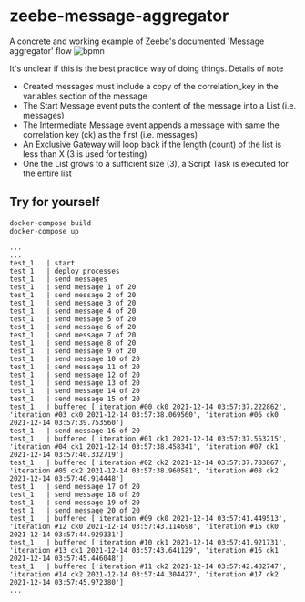 # zeebe-message-aggregator
A concrete and working example of Zeebe's documented 'Message aggregator' flow
![bpmn](https://docs.camunda.io/assets/images/message-aggregator-1dbf88f6e2c7145aa238721cbf3570f1.png)

It's unclear if this is the best practice way of doing things.
Details of note

* Created messages must include a copy of the correlation_key in the variables section of the message
* The Start Message event puts the content of the message into a List (i.e. messages)
* The Intermediate Message event appends a message with same the correlation key (ck) as the first (i.e. messages) 
* An Exclusive Gateway will loop back if the length (count) of the list is less than X (3 is used for testing)
* One the List grows to a sufficient size (3), a Script Task is executed for the entire list


## Try for yourself
```
docker-compose build
docker-compose up

...
...
test_1   | start
test_1   | deploy processes
test_1   | send messages
test_1   | send message 1 of 20
test_1   | send message 2 of 20
test_1   | send message 3 of 20
test_1   | send message 4 of 20
test_1   | send message 5 of 20
test_1   | send message 6 of 20
test_1   | send message 7 of 20
test_1   | send message 8 of 20
test_1   | send message 9 of 20
test_1   | send message 10 of 20
test_1   | send message 11 of 20
test_1   | send message 12 of 20
test_1   | send message 13 of 20
test_1   | send message 14 of 20
test_1   | send message 15 of 20
test_1   | buffered ['iteration #00 ck0 2021-12-14 03:57:37.222862', 'iteration #03 ck0 2021-12-14 03:57:38.069560', 'iteration #06 ck0 2021-12-14 03:57:39.753560']
test_1   | send message 16 of 20
test_1   | buffered ['iteration #01 ck1 2021-12-14 03:57:37.553215', 'iteration #04 ck1 2021-12-14 03:57:38.458341', 'iteration #07 ck1 2021-12-14 03:57:40.332719']
test_1   | buffered ['iteration #02 ck2 2021-12-14 03:57:37.783867', 'iteration #05 ck2 2021-12-14 03:57:38.960581', 'iteration #08 ck2 2021-12-14 03:57:40.914448']
test_1   | send message 17 of 20
test_1   | send message 18 of 20
test_1   | send message 19 of 20
test_1   | send message 20 of 20
test_1   | buffered ['iteration #09 ck0 2021-12-14 03:57:41.449513', 'iteration #12 ck0 2021-12-14 03:57:43.114698', 'iteration #15 ck0 2021-12-14 03:57:44.929331']
test_1   | buffered ['iteration #10 ck1 2021-12-14 03:57:41.921731', 'iteration #13 ck1 2021-12-14 03:57:43.641129', 'iteration #16 ck1 2021-12-14 03:57:45.446048']
test_1   | buffered ['iteration #11 ck2 2021-12-14 03:57:42.482747', 'iteration #14 ck2 2021-12-14 03:57:44.304427', 'iteration #17 ck2 2021-12-14 03:57:45.972380']
...
```
